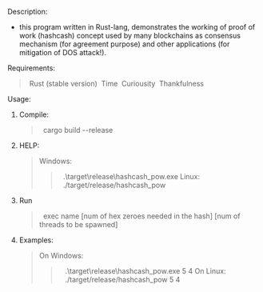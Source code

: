 Description:

- this program written in Rust-lang, demonstrates the working of proof of work (hashcash) concept used by many blockchains as consensus mechanism (for agreement purpose) and other applications (for mitigation of DOS attack!).

Requirements:

> &nbsp;Rust (stable version)
> &nbsp;Time
> &nbsp;Curiousity
> &nbsp;Thankfulness

Usage:

1. Compile:

   > &nbsp;&nbsp;cargo build --release

2. HELP:

   > Windows:
   >
   > > &nbsp;&nbsp;.\target\release\hashcash_pow.exe
   > > Linux:
   > > &nbsp;&nbsp;./target/release/hashcash_pow

3. Run
   > &nbsp;&nbsp;exec name [num of hex zeroes needed in the hash] [num of threads to be spawned]
4. Examples:
   > On Windows:
   >
   > > &nbsp;&nbsp;&nbsp;.\target\release\hashcash_pow.exe 5 4
   > > On Linux:
   > > &nbsp;&nbsp;&nbsp;./target/release/hashcash_pow 5 4
